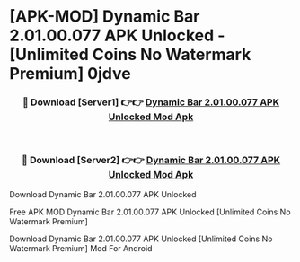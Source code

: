 # [APK-MOD] Dynamic Bar 2.01.00.077 APK Unlocked - [Unlimited Coins No Watermark Premium] 0jdve



<div align="center">
<h3>🔴 Download [Server1] 👉👉 <a href="https://momento.my/?title=Dynamic_Bar_2.01.00.077_APK_Unlocked">Dynamic Bar 2.01.00.077 APK Unlocked Mod Apk</a></h3><br>

<h3>🔴 Download [Server2] 👉👉 <a href="https://momento.my/?title=Dynamic_Bar_2.01.00.077_APK_Unlocked">Dynamic Bar 2.01.00.077 APK Unlocked Mod Apk</a></h3>
</div>



Download Dynamic Bar 2.01.00.077 APK Unlocked 

Free APK MOD Dynamic Bar 2.01.00.077 APK Unlocked [Unlimited Coins No Watermark Premium]

Download Dynamic Bar 2.01.00.077 APK Unlocked [Unlimited Coins No Watermark Premium] Mod For Android
